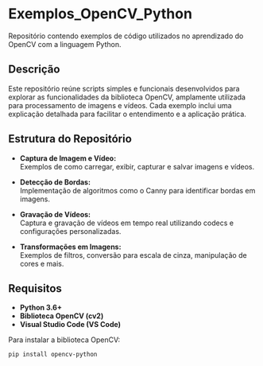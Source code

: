 # Exemplos_OpenCV_Python  

Repositório contendo exemplos de código utilizados no aprendizado do OpenCV com a linguagem Python.  

## Descrição  
Este repositório reúne scripts simples e funcionais desenvolvidos para explorar as funcionalidades da biblioteca OpenCV, amplamente utilizada para processamento de imagens e vídeos. Cada exemplo inclui uma explicação detalhada para facilitar o entendimento e a aplicação prática.  

## Estrutura do Repositório  
- **Captura de Imagem e Vídeo:**  
  Exemplos de como carregar, exibir, capturar e salvar imagens e vídeos.  

- **Detecção de Bordas:**  
  Implementação de algoritmos como o Canny para identificar bordas em imagens.  

- **Gravação de Vídeos:**  
  Captura e gravação de vídeos em tempo real utilizando codecs e configurações personalizadas.  

- **Transformações em Imagens:**  
  Exemplos de filtros, conversão para escala de cinza, manipulação de cores e mais.  

## Requisitos  
- **Python 3.6+**  
- **Biblioteca OpenCV (cv2)**  
- **Visual Studio Code (VS Code)**  

Para instalar a biblioteca OpenCV:  
```bash
pip install opencv-python
